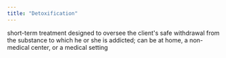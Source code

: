```yaml
---
title: "Detoxification"
---
```

short-term treatment designed to oversee the client's safe withdrawal from the substance to which he or she is addicted; can be at home, a non-medical center, or a medical setting

